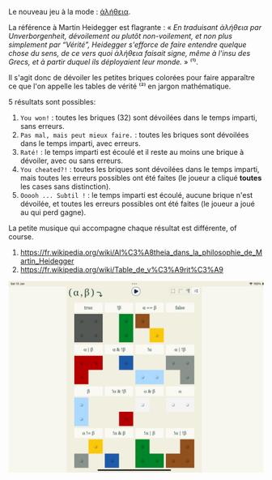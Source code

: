 Le nouveau jeu à la mode : [ἀλήθεια](https://aletheia.cthiebaud.com/).

La référence à Martin Heidegger est flagrante : « <i>En traduisant ἀλήθεια par Unverborgenheit, dévoilement ou plutôt non-voilement, et non plus simplement par “Vérité”, Heidegger s'efforce de faire entendre quelque chose du sens, de ce vers quoi ἀλήθεια faisait signe, même à l'insu des Grecs, et à partir duquel ils déployaient leur monde.</i> » ⁽¹⁾.

Il s'agit donc de dévoiler les petites briques colorées pour faire apparaître ce que l'on appelle les tables de vérité ⁽²⁾ en jargon mathématique.

5 résultats sont possibles:

1. `You won!` : toutes les briques (32) sont dévoilées dans le temps imparti, sans erreurs.
2. `Pas mal, mais peut mieux faire.` : toutes les briques sont dévoilées dans le temps imparti, avec erreurs.
3. `Raté!` : le temps imparti est écoulé et il reste au moins une brique à dévoiler, avec ou sans erreurs.
4. `You cheated?!` : toutes les briques sont dévoilées dans le temps imparti, mais toutes les erreurs possibles ont été faites (le joueur a cliqué **toutes** les cases sans distinction).
5. `Ooooh ... Subtil !` : le temps imparti est écoulé, aucune brique n'est dévoilée, et toutes les erreurs possibles ont été faites (le joueur a joué au qui perd gagne).

La petite musique qui accompagne chaque résultat est différente, of course.

1. https://fr.wikipedia.org/wiki/Al%C3%A8theia_dans_la_philosophie_de_Martin_Heidegger
1. https://fr.wikipedia.org/wiki/Table_de_v%C3%A9rit%C3%A9

![ἀλήθεια](screenshots/iPad10th.png)



